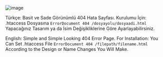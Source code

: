 ![image](https://user-images.githubusercontent.com/121753064/222018739-3547e8f3-3b86-44f4-9a7b-0167a685fb99.png)

Türkçe: Basit ve Sade Görünümlü 404 Hata Sayfası. 
    Kurulumu İçin: .htaccess Dosyasına ```ErrorDocument 404 /dosyayolu/dosyaadi.html``` Yapacağınız Tasarım ya da İsim Değişikliklerine Göre Ayarlayabilirsiniz.

English: Simple and Simple Looking 404 Error Page.
    For Installation: You Can Set .htaccess File ``ErrorDocument 404 /filepath/filename.html`` According to the Design or Name Changes You Will Make.
